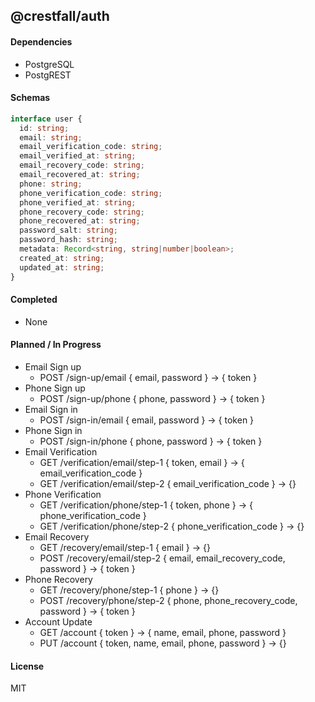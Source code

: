## @crestfall/auth

#### Dependencies

- PostgreSQL
- PostgREST

#### Schemas

```ts
interface user {
  id: string;
  email: string;
  email_verification_code: string;
  email_verified_at: string;
  email_recovery_code: string;
  email_recovered_at: string;
  phone: string;
  phone_verification_code: string;
  phone_verified_at: string;
  phone_recovery_code: string;
  phone_recovered_at: string;
  password_salt: string;
  password_hash: string;
  metadata: Record<string, string|number|boolean>;
  created_at: string;
  updated_at: string;
}
```

#### Completed

- None

#### Planned / In Progress

- Email Sign up
  - POST /sign-up/email { email, password } -> { token }
- Phone Sign up
  - POST /sign-up/phone { phone, password } -> { token }
- Email Sign in
  - POST /sign-in/email { email, password } -> { token }
- Phone Sign in
  - POST /sign-in/phone { phone, password } -> { token }
- Email Verification
  - GET /verification/email/step-1 { token, email } -> { email_verification_code }
  - GET /verification/email/step-2 { email_verification_code } -> {}
- Phone Verification
  - GET /verification/phone/step-1 { token, phone } -> { phone_verification_code }
  - GET /verification/phone/step-2 { phone_verification_code } -> {}
- Email Recovery
  - GET /recovery/email/step-1 { email } -> {}
  - POST /recovery/email/step-2 { email, email_recovery_code, password } -> { token }
- Phone Recovery
  - GET /recovery/phone/step-1 { phone } -> {}
  - POST /recovery/phone/step-2 { phone, phone_recovery_code, password } -> { token }
- Account Update
  - GET /account { token } -> { name, email, phone, password }
  - PUT /account { token, name, email, phone, password } -> {}

#### License

MIT